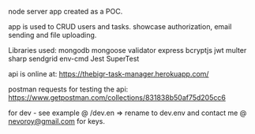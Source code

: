 node server app created as a POC.

app is used to CRUD users and tasks.
showcase authorization, email sending and file uploading.

Libraries used:
mongodb
mongoose
validator
express
bcryptjs
jwt
multer
sharp
sendgrid
env-cmd
Jest
SuperTest

api is online at: https://thebigr-task-manager.herokuapp.com/

postman requests for testing the api: https://www.getpostman.com/collections/831838b50af75d205cc6

for dev - see example @ /dev.en => rename to dev.env
and contact me @ nevoroy@gmail.com for keys.
